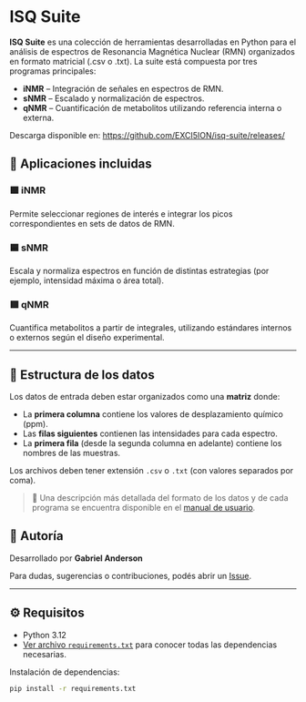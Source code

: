 # ISQ Suite

**ISQ Suite** es una colección de herramientas desarrolladas en Python para el análisis de espectros de Resonancia Magnética Nuclear (RMN) organizados en formato matricial (.csv o .txt). La suite está compuesta por tres programas principales:

- **iNMR** – Integración de señales en espectros de RMN.
- **sNMR** – Escalado y normalización de espectros.
- **qNMR** – Cuantificación de metabolitos utilizando referencia interna o externa.

Descarga disponible en: https://github.com/EXCI5ION/isq-suite/releases/

## 🚀 Aplicaciones incluidas

### 🟩 iNMR
Permite seleccionar regiones de interés e integrar los picos correspondientes en sets de datos de RMN.

### 🟦 sNMR
Escala y normaliza espectros en función de distintas estrategias (por ejemplo, intensidad máxima o área total).

### 🟥 qNMR
Cuantifica metabolitos a partir de integrales, utilizando estándares internos o externos según el diseño experimental.

---

## 📁 Estructura de los datos

Los datos de entrada deben estar organizados como una **matriz** donde:

- La **primera columna** contiene los valores de desplazamiento químico (ppm).
- Las **filas siguientes** contienen las intensidades para cada espectro.
- La **primera fila** (desde la segunda columna en adelante) contiene los nombres de las muestras.

Los archivos deben tener extensión `.csv` o `.txt` (con valores separados por coma).

> 📘 Una descripción más detallada del formato de los datos y de cada programa se encuentra disponible en el [manual de usuario](./MANUAL.md).

## 👤 Autoría

Desarrollado por **Gabriel Anderson**

Para dudas, sugerencias o contribuciones, podés abrir un [Issue](https://github.com/EXCI5ION/ISQ-Suite/issues).

---

## ⚙️ Requisitos

- Python 3.12
- [Ver archivo `requirements.txt`](./requirements.txt) para conocer todas las dependencias necesarias.

Instalación de dependencias:

```bash
pip install -r requirements.txt
